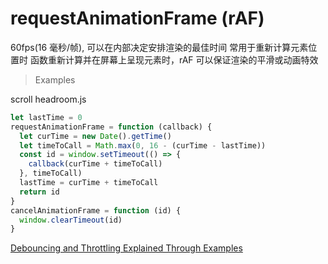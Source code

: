 # requestAnimationFrame (rAF)

60fps(16 毫秒/帧), 可以在内部决定安排渲染的最佳时间
常用于重新计算元素位置时
函数重新计算并在屏幕上呈现元素时，rAF 可以保证渲染的平滑或动画特效

> Examples

scroll
headroom.js

```js
let lastTime = 0
requestAnimationFrame = function (callback) {
  let curTime = new Date().getTime()
  let timeToCall = Math.max(0, 16 - (curTime - lastTime))
  const id = window.setTimeout(() => {
    callback(curTime + timeToCall)
  }, timeToCall)
  lastTime = curTime + timeToCall
  return id
}
cancelAnimationFrame = function (id) {
  window.clearTimeout(id)
}
```

[Debouncing and Throttling Explained Through Examples](https://css-tricks.com/debouncing-throttling-explained-examples/)
